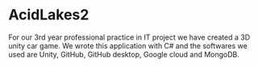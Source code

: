 # AcidLakes2
For our 3rd year professional practice in IT project we have created a 3D unity car game. We wrote this application with C# and the softwares we used are Unity, GitHub, GitHub desktop, Google cloud and MongoDB.  
